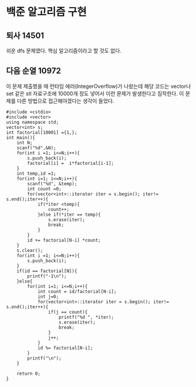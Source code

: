 # 백준 알고리즘 구현
## 퇴사 14501

쉬운 dfs 문제였다. 핵심 알고리즘이라고 할 것도 없다.

## 다음 순열 10972
이 문제 제출했을 때 런타임 에러(IntegerOverflow)가 나왔는데 해당 코드는 vector나 set 같은 stl 자료구조에 10000개 정도 넣어서 이런 문제가 발생한다고 짐작한다. 이 문제를 다른 방법으로 접근해야겠다는 생각이 들었다.
```
#include <cstdio>
#include <vector>
using namespace std;
vector<int> s;
int factorial[10001] ={1,};
int main(){
    int N;
    scanf("%d",&N);
    for(int i =1; i<=N;i++){
        s.push_back(i);
        factorial[i] =  i*factorial[i-1];
    }
    int temp,id =1;
    for(int i=1; i<=N;i++){
        scanf("%d", &temp);
        int count =0;
        for(vector<int>::iterator iter = s.begin(); iter!= s.end();iter++){
            if(*iter <temp){
                count++;
            }else if(*iter == temp){
                s.erase(iter);
                break;
            }
        }
        id += factorial[N-i] *count;
    }
    s.clear();
    for(int i =1; i<=N;i++){
        s.push_back(i);
    }
    if(id == factorial[N]){
        printf("-1\n");
    }else{
        for(int i=1; i<=N;i++){
            int count = id/factorial[N-i];
            int j=0;
            for(vector<int>::iterator iter = s.begin(); iter!= s.end();iter++){
                if(j == count){
                    printf("%d ", *iter);
                    s.erase(iter);
                    break;
                }
                j++;
            }
            id %= factorial[N-i];
        }
        printf("\n");
    }
    
    return 0;
}
```

